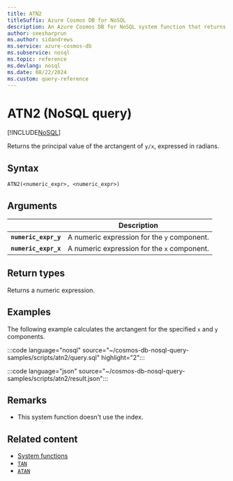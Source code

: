 ```yaml
---
title: ATN2
titleSuffix: Azure Cosmos DB for NoSQL
description: An Azure Cosmos DB for NoSQL system function that returns the trigonometric arctangent of y / x in radians.
author: seesharprun
ms.author: sidandrews
ms.service: azure-cosmos-db
ms.subservice: nosql
ms.topic: reference
ms.devlang: nosql
ms.date: 08/22/2024
ms.custom: query-reference
---
```


# ATN2 (NoSQL query)

[!INCLUDE[NoSQL](../../includes/appliesto-nosql.md)]

Returns the principal value of the arctangent of `y/x`, expressed in radians.  

## Syntax

```nosql
ATN2(<numeric_expr>, <numeric_expr>)  
```  

## Arguments

| | Description |
| --- | --- |
| **`numeric_expr_y`** | A numeric expression for the `y` component. |
| **`numeric_expr_x`** | A numeric expression for the `x` component. |

## Return types

Returns a numeric expression.  

## Examples

The following example calculates the arctangent for the specified `x` and `y` components.  

:::code language="nosql" source="~/cosmos-db-nosql-query-samples/scripts/atn2/query.sql" highlight="2":::  

:::code language="json" source="~/cosmos-db-nosql-query-samples/scripts/atn2/result.json":::

## Remarks

- This system function doesn't use the index.

## Related content

- [System functions](system-functions.yml)
- [`TAN`](tan.md)
- [`ATAN`](atan.md)
